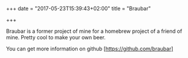+++
date = "2017-05-23T15:39:43+02:00"
title = "Braubar"

+++


Braubar is a former project of mine for a homebrew project of a friend of mine. Pretty cool to make your own beer. 

You can get more information on github [https://github.com/braubar]

